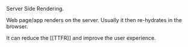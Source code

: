 Server Side Rendering.

Web page/app renders on the server. Usually it then re-hydrates in the browser.

It can reduce the [[TTFR]] and improve the user experience.